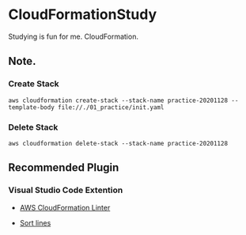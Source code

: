 # CloudFormationStudy
Studying is fun for me. CloudFormation.

## Note.

### Create Stack 

```
aws cloudformation create-stack --stack-name practice-20201128 --template-body file://./01_practice/init.yaml
```

### Delete Stack

```
aws cloudformation delete-stack --stack-name practice-20201128
```


## Recommended Plugin

### Visual Studio Code Extention

* [AWS CloudFormation Linter](https://github.com/aws-cloudformation/cfn-python-lint)

* [Sort lines](https://github.com/Tyriar/vscode-sort-lines)